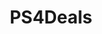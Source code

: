 ---
title: PS4Deals
crosslinks:
- PS4
- GameSale
- patientgamers
- PSVR
- GameDeals
- giftcardexchange
- Games
- vita
- Gamingcirclejerk
- forhonor
- PUBATTLEGROUNDS
- playstation
- yugioh
- GameStop
- AskReddit
- outlast
- elderscrollsonline
- residentevil
- indiegameswap
- PlayStationPlus
---